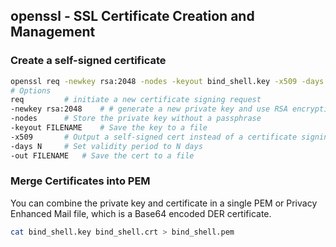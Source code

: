 ## openssl - SSL Certificate Creation and Management

### Create a self-signed certificate

```bash
openssl req -newkey rsa:2048 -nodes -keyout bind_shell.key -x509 -days 362 -out bind_shell.crt
# Options
req			# initiate a new certificate signing request
-newkey	rsa:2048	# # generate a new private key and use RSA encryption with a 2048 bit key length
-nodes		# Store the private key without a passphrase
-keyout FILENAME	# Save the key to a file
-x509		# Output a self-signed cert instead of a certificate signing request (CSR)
-days N		# Set validity period to N days
-out FILENAME	# Save the cert to a file
```

### Merge Certificates into PEM

You can combine the private key and certificate in a single PEM or Privacy Enhanced Mail file, which is a Base64 encoded DER certificate.

```bash
cat bind_shell.key bind_shell.crt > bind_shell.pem
```



